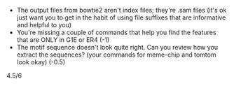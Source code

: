 - The output files from bowtie2 aren't index files; they're .sam files (it's ok just want you to get in the habit of using file suffixes that are informative and helpful to you) 
- You're missing a couple of commands that help you find the features that are ONLY in G1E or ER4 (-1)
- The motif sequence doesn't look quite right. Can you review how you extract the sequences? (your commands for meme-chip and tomtom look okay) (-0.5) 

4.5/6
